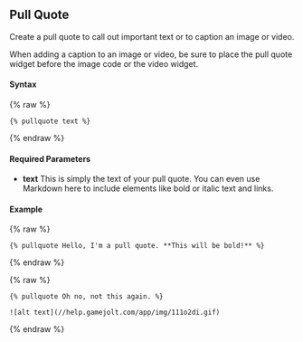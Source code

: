 ## Pull Quote

Create a pull quote to call out important text or to caption an image or video.

<div class="alert alert-info">When adding a caption to an image or video, be sure to place the pull quote widget before the image code or the video widget.</div>

#### Syntax

{% raw %}
```
{% pullquote text %}
```
{% endraw %}

#### Required Parameters

- **text**
  This is simply the text of your pull quote. You can even use Markdown here to include elements like bold or italic text and links.

#### Example

{% raw %}
```
{% pullquote Hello, I'm a pull quote. **This will be bold!** %}
```
{% endraw %}

{% raw %}
```
{% pullquote Oh no, not this again. %}

![alt text](//help.gamejolt.com/app/img/111o2di.gif)
```
{% endraw %}
